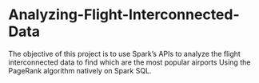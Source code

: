 # Analyzing-Flight-Interconnected-Data
The objective of this project is to use Spark’s APIs to analyze the flight interconnected data to find which are the most popular airports Using the PageRank algorithm natively on Spark SQL.
